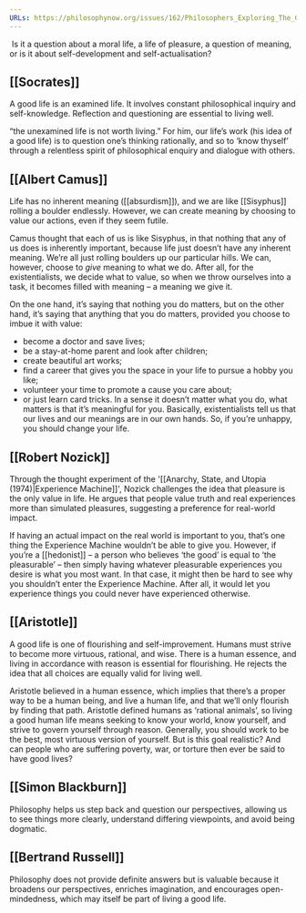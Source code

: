 ```yaml
---
URLs: https://philosophynow.org/issues/162/Philosophers_Exploring_The_Good_Life
---
```

 Is it a question about a moral life, a life of pleasure, a question of meaning, or is it about self-development and self-actualisation?

## [[Socrates]]
A good life is an examined life. It involves constant philosophical inquiry and self-knowledge. Reflection and questioning are essential to living well.

“the unexamined life is not worth living.” For him, our life’s work (his idea of a good life) is to question one’s thinking rationally, and so to ‘know thyself’ through a relentless spirit of philosophical enquiry and dialogue with others.
  
## [[Albert Camus]]
Life has no inherent meaning ([[absurdism]]), and we are like [[Sisyphus]] rolling a boulder endlessly.
However, we can create meaning by choosing to value our actions, even if they seem futile.

Camus thought that each of us is like Sisyphus, in that nothing that any of us does is inherently important, because life just doesn’t have any inherent meaning. We’re all just rolling boulders up our particular hills. We can, however, choose to _give_ meaning to what we do. After all, for the existentialists, we decide what to value, so when we throw ourselves into a task, it becomes filled with meaning – a meaning we give it.

On the one hand, it’s saying that nothing you do matters, but on the other hand, it’s saying that anything that you do matters, provided you choose to imbue it with value: 
- become a doctor and save lives; 
- be a stay-at-home parent and look after children; 
- create beautiful art works; 
- find a career that gives you the space in your life to pursue a hobby you like; 
- volunteer your time to promote a cause you care about; 
- or just learn card tricks. 
In a sense it doesn’t matter what you do, what matters is that it’s meaningful for you. Basically, existentialists tell us that our lives and our meanings are in our own hands. So, if you’re unhappy, you should change your life.

## [[Robert Nozick]]
Through the thought experiment of the '[[Anarchy, State, and Utopia (1974)|Experience Machine]]', Nozick challenges the idea that pleasure is the only value in life. He argues that people value truth and real experiences more than simulated pleasures, suggesting a preference for real-world impact.

If having an actual impact on the real world is important to you, that’s one thing the Experience Machine wouldn’t be able to give you. However, if you’re a [[hedonist]] – a person who believes ‘the good’ is equal to ‘the pleasurable’ – then simply having whatever pleasurable experiences you desire is what you most want. In that case, it might then be hard to see why you shouldn’t enter the Experience Machine. After all, it would let you experience things you could never have experienced otherwise.

## [[Aristotle]]
A good life is one of flourishing and self-improvement. Humans must strive to become more virtuous, rational, and wise. There is a human essence, and living in accordance with reason is essential for flourishing. He rejects the idea that all choices are equally valid for living well.

Aristotle believed in a human essence, which implies that there’s a proper way to be a human being, and live a human life, and that we’ll only flourish by finding that path. Aristotle defined humans as ‘rational animals’, so living a good human life means seeking to know your world, know yourself, and strive to govern yourself through reason. Generally, you should work to be the best, most virtuous version of yourself. But is this goal realistic? And can people who are suffering poverty, war, or torture then ever be said to have good lives?

## [[Simon Blackburn]]
Philosophy helps us step back and question our perspectives, allowing us to see things more clearly, understand differing viewpoints, and avoid being dogmatic.

## [[Bertrand Russell]]
Philosophy does not provide definite answers but is valuable because it broadens our perspectives, enriches imagination, and encourages open-mindedness, which may itself be part of living a good life. 

